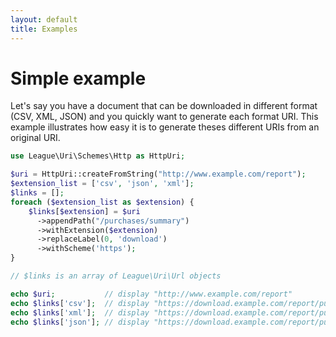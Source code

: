 ```yaml
---
layout: default
title: Examples
---
```


# Simple example

Let's say you have a document that can be downloaded in different format (CSV, XML, JSON) and you quickly want to generate each format URI. This example illustrates how easy it is to generate theses different URIs from an original URI.

~~~php
use League\Uri\Schemes\Http as HttpUri;

$uri = HttpUri::createFromString("http://www.example.com/report");
$extension_list = ['csv', 'json', 'xml'];
$links = [];
foreach ($extension_list as $extension) {
    $links[$extension] = $uri
      ->appendPath("/purchases/summary")
      ->withExtension($extension)
      ->replaceLabel(0, 'download')
      ->withScheme('https');
}

// $links is an array of League\Uri\Url objects

echo $uri;           // display "http://www.example.com/report"
echo $links['csv'];  // display "https://download.example.com/report/purchases/summary.csv"
echo $links['xml'];  // display "https://download.example.com/report/purchases/summary.xml"
echo $links['json']; // display "https://download.example.com/report/purchases/summary.json"
~~~
